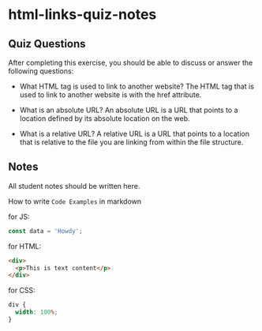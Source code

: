 # html-links-quiz-notes

## Quiz Questions

After completing this exercise, you should be able to discuss or answer the following questions:

- What HTML tag is used to link to another website?
  The HTML tag that is used to link to another website is <a> with the href attribute.

- What is an absolute URL?
  An absolute URL is a URL that points to a location defined by its absolute location on the web.

- What is a relative URL?
  A relative URL is a URL that points to a location that is relative to the file you are linking from within the file structure.

## Notes

All student notes should be written here.

How to write `Code Examples` in markdown

for JS:

```javascript
const data = 'Howdy';
```

for HTML:

```html
<div>
  <p>This is text content</p>
</div>
```

for CSS:

```css
div {
  width: 100%;
}
```
